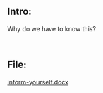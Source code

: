 ## Intro:
Why do we have to know this?

<br>

## File:
[inform-yourself.docx](https://github.com/ChronosPK/Sibiu_Academic_CTF/files/10254140/inform-yourself.docx)
